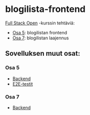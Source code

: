 # blogilista-frontend

[Full Stack Open](https://fullstackopen.com/) -kurssin tehtäviä:

- [Osa 5](https://fullstackopen.com/osa5): blogilistan frontend
- [Osa 7](https://fullstackopen.com/osa7/tehtavia_blogilistan_laajennus): blogilistan laajennus

## Sovelluksen muut osat:

### Osa 5

- [Backend](https://github.com/anni-parkkila/blogilista-backend)
- [E2E-testit](https://github.com/anni-parkkila/blogilista-e2e)

### Osa 7

- [Backend](https://github.com/anni-parkkila/FullStackOpen/tree/master/osa7/blogilista/blogilista-backend)
